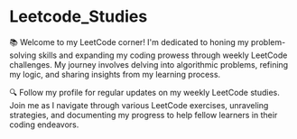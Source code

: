 # Leetcode_Studies

📚 Welcome to my LeetCode corner! I'm dedicated to honing my problem-solving skills and expanding my coding prowess through weekly LeetCode challenges. My journey involves delving into algorithmic problems, refining my logic, and sharing insights from my learning process.

🔍 Follow my profile for regular updates on my weekly LeetCode studies. Join me as I navigate through various LeetCode exercises, unraveling strategies, and documenting my progress to help fellow learners in their coding endeavors.
